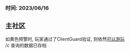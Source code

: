 ### 时间: 2023/06/16
## 主社区
如黄色预警时, 玩家通过了ClientGuard验证, 则依然[可以游玩](../../Mainc/faq.md#玩家被预警-会根据玩家情况给予以下两种不同类型)  
/c 查询的数据已存档
